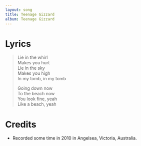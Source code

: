 ```yaml
---
layout: song
title: Teenage Gizzard
album: Teenage Gizzard
---
```


# Lyrics

> Lie in the whirl  
> Makes you hurt  
> Lie in the sky  
> Makes you high  
> In my tomb, in my tomb  
>  
> Going down now  
> To the beach now  
> You look fine, yeah  
> Like a beach, yeah  

# Credits

* Recorded some time in 2010 in Angelsea, Victoria, Australia. 
